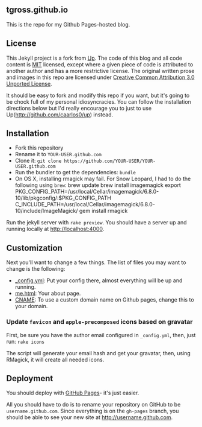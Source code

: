 tgross.github.io
--------------

This is the repo for my Github Pages-hosted blog.

## License

This Jekyll project is a fork from [Up](http://github.com/caarlos0/up). The code of this blog and all code content is [MIT](https://github.com/tgross/tgross.github.io/blob/master/LICENSE) licensed, except where a given piece of code is attributed to another author and has a more restrictive license.
The original written prose and images in this repo are licensed under [Creative Common Attribution 3.0 Unported License](http://creativecommons.org/licenses/by-sa/3.0/deed.en_US).

It should be easy to fork and modify this repo if you want, but it's going to be chock full of my personal idiosyncracies.  You can follow the installation directions below but I'd really encourage you to just to use Up(http://github.com/caarlos0/up) instead.


## Installation

- Fork this repository
- Rename it to `YOUR-USER.github.com`
- Clone it: `git clone https://github.com/YOUR-USER/YOUR-USER.github.com`
- Run the bundler to get the dependencies: `bundle`
- On OS X, installing rmagick may fail.  For Snow Leopard, I had to do the following using `brew`:
    brew update
    brew install imagemagick
    export PKG_CONFIG_PATH=/usr/local/Cellar/imagemagick/6.8.0-10/lib/pkgconfig/:$PKG_CONFIG_PATH
    C_INCLUDE_PATH=/usr/local/Cellar/imagemagick/6.8.0-10/include/ImageMagick/ gem install rmagick

Run the jekyll server with `rake preview`.
You should have a server up and running locally at <http://localhost:4000>.


## Customization

Next you'll want to change a few things. The list of files you may want to
change is the following:

- [_config.yml](https://github.com/tgross/tgross.github.io/blob/gh-pages/_config.yml): Put
your config there, almost everything will be up and running.
- [me.html](https://github.com/tgross/tgross.github.io/blob/gh-pages/me.html): Your about page.
- [CNAME](https://github.com/tgross/tgross.github.io/blob/gh-pages/CNAME): To use a custom domain name on Github pages, change this to your domain.


### Update `favicon` and `apple-precomposed` icons based on gravatar

First, be sure you have the author email configured in `_config.yml`,
then, just run: `rake icons`

The script will generate your email hash and get your gravatar, then, using
RMagick, it will create all needed icons.


## Deployment

You should deploy with [GitHub Pages](http://pages.github.com)- it's just
easier.

All you should have to do is to rename your repository on GitHub to be
`username.github.com`. Since everything is on the `gh-pages` branch, you
should be able to see your new site at <http://username.github.com>.
